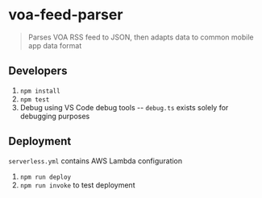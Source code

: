 # voa-feed-parser
> Parses VOA RSS feed to JSON, then adapts data to common mobile app data format

## Developers
1. `npm install`
2. `npm test`
2. Debug using VS Code debug tools -- `debug.ts` exists solely for debugging purposes

## Deployment
`serverless.yml` contains AWS Lambda configuration

1. `npm run deploy`
2. `npm run invoke` to test deployment

